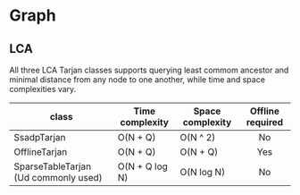 # Graph
## LCA
All three LCA Tarjan classes supports querying least commom ancestor and minimal distance from any node to one another, while time and space complexities vary.

| class | Time complexity | Space complexity | Offline required |
| --- | --- | --- | :---: |
| SsadpTarjan                          | O(N + Q)       | O(N ^ 2)   | No  |
| OfflineTarjan                        | O(N + Q)       | O(N + Q)   | Yes |
| SparseTableTarjan (Ud commonly used) | O(N + Q log N) | O(N log N) | No  |